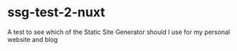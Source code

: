 # ssg-test-2-nuxt
A test to see which of the Static Site Generator should I use for my personal website and blog
